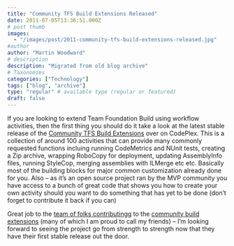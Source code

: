 ```yaml
---
title: "Community TFS Build Extensions Released"
date: 2011-07-05T13:36:51.000Z
# post thumb
images:
  - "/images/post/2011-community-tfs-build-extensions-released.jpg"
#author
author: "Martin Woodward"
# description
description: "Migrated from old blog archive"
# Taxonomies
categories: ["Technology"]
tags: ["blog", "archive"]
type: "regular" # available type (regular or featured)
draft: false
---
```


If you are looking to extend Team Foundation Build using workflow activities, then the first thing you should do it take a look at the latest stable release of the [Community TFS Build Extensions](http://tfsbuildextensions.codeplex.com/) over on CodePlex.  This is a collection of around 100 activities that can provide many commonly requested functions incluing running CodeMetrics and NUnit tests, creating a Zip archive, wrapping RoboCopy for deployment, updating AssemblyInfo files, running StyleCop, merging assemblies with ILMerge etc etc.  Basically most of the building blocks for major common customization already done for you.  Also – as it’s an open source project ran by the MVP community you have access to a bunch of great code that shows you how to create your own activity should you want to do something that has yet to be done (don’t forget to contribute it back if you can)  

[](http://tfsbuildextensions.codeplex.com/)  

Great job to the [team of folks contributingg](http://tfsbuildextensions.codeplex.com/team/view) to the [community build extensions](http://tfsbuildextensions.codeplex.com/) (many of which I am proud to call my friends) – I’m looking forward to seeing the project go from strength to strength now that they have their first stable release out the door.